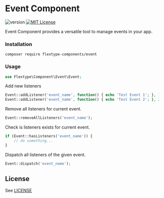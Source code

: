# Event Component
![version](https://img.shields.io/badge/version-1.0.2-brightgreen.svg?style=flat-square "Version")
[![MIT License](https://img.shields.io/badge/license-MIT-blue.svg?style=flat-square)](https://github.com/flextype-components/event/blob/master/LICENSE)

Event Component provides a versatile tool to manage events in your app.

### Installation

```
composer require flextype-components/event
```

### Usage

```php
use Flextype\Component\Event\Event;
```

Add new listeners
```php
Event::addListener('event_name', function() { echo 'Test Event 1'; }, 1);
Event::addListener('event_name', function() { echo 'Test Event 2'; }, 2);
```

Remove all listeners for current event.
```php
Event::removeAllListeners('event_name');
```

Check is listeners exists for current event.
```php
if (Event::hasListeners('event_name')) {
    // do something...
}
```

Dispatch all listeners of the given event.
```php
Event::dispatch('event_name');
```

## License
See [LICENSE](https://github.com/flextype-components/event/blob/master/LICENSE)
